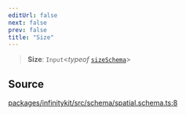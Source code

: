 ```yaml
---
editUrl: false
next: false
prev: false
title: "Size"
---
```


> **Size**: `Input`\<*typeof* [`sizeSchema`](../variables/sizeSchema.md)\>

## Source

[packages/infinitykit/src/schema/spatial.schema.ts:8](https://github.com/nodenogg-in/alpha-p2p/blob/2cff8cc/packages/infinitykit/src/schema/spatial.schema.ts#L8)
